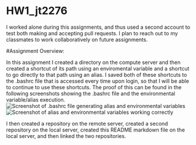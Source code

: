 # HW1_jt2276

I worked alone during this assignments, and thus used a second account to test both making and accepting pull requests. I plan to reach out to my classmates to work collaboratively on future assignments.

#Assignment Overview:

In this assignment I created a directory on the compute server and then created a shortcut of its path using an enviromental variable and a shortcut to go directly to that path using an alias. I saved both of these shortcuts to the .bashrc file that is accessed every time upon login, so that I will be able to continue to use these shortcuts. The proof of this can be found in the following screenshots showing the .bashrc file and the environmental variable/alias execution.
![Screenshot of .bashrc file generating alias and environmental variables](https://github.com/jontoy/PUI2016_jt2276/blob/master/HW1_jt2276/bashrc_SS.png)
![Screenshot of alias and environmental variables working correctly](https://raw.githubusercontent.com/jontoy/PUI2016_jt2276/HW1_jt2276/enviro_var_test.png)

I then created a repository on the remote server, created a second repository on the local server, created this README markdown file on the local server, and then linked the two repositories.

